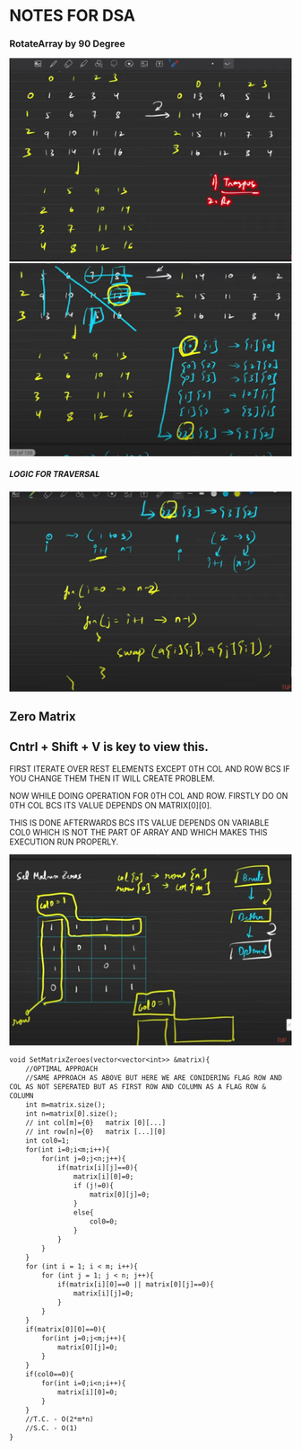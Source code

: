 # NOTES FOR DSA
### RotateArray by 90 Degree
![alt text](image-1.png)
![alt text](image-3.png)
##### LOGIC FOR TRAVERSAL
![alt text](image-2.png)

## Zero Matrix
## Cntrl + Shift + V is key to view this.
FIRST ITERATE OVER REST ELEMENTS EXCEPT 0TH COL AND ROW BCS IF YOU CHANGE THEM THEN IT WILL CREATE PROBLEM.

NOW WHILE DOING OPERATION FOR 0TH COL AND ROW. FIRSTLY DO ON 0TH COL BCS ITS VALUE DEPENDS ON MATRIX[0][0].

THIS IS DONE AFTERWARDS BCS ITS VALUE DEPENDS ON VARIABLE COL0 WHICH IS NOT THE PART OF ARRAY AND WHICH MAKES THIS EXECUTION RUN PROPERLY.

![](image.png)
```
void SetMatrixZeroes(vector<vector<int>> &matrix){
    //OPTIMAL APPROACH
    //SAME APPROACH AS ABOVE BUT HERE WE ARE CONIDERING FLAG ROW AND COL AS NOT SEPERATED BUT AS FIRST ROW AND COLUMN AS A FLAG ROW & COLUMN
    int m=matrix.size();
    int n=matrix[0].size();
    // int col[m]={0}   matrix [0][...]
    // int row[n]={0}   matrix [...][0]
    int col0=1;
    for(int i=0;i<m;i++){
        for(int j=0;j<n;j++){
            if(matrix[i][j]==0){
                matrix[i][0]=0;
                if (j!=0){
                    matrix[0][j]=0;
                }
                else{
                    col0=0;
                }
            }
        }
    }
    for (int i = 1; i < m; i++){
        for (int j = 1; j < n; j++){
            if(matrix[i][0]==0 || matrix[0][j]==0){
                matrix[i][j]=0;
            }
        }        
    }
    if(matrix[0][0]==0){
        for(int j=0;j<m;j++){
            matrix[0][j]=0;
        }
    }
    if(col0==0){
        for(int i=0;i<n;i++){
            matrix[i][0]=0;
        }
    }
    //T.C. - O(2*m*n)
    //S.C. - O(1)
}
```
